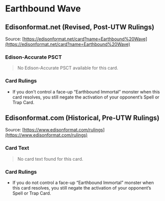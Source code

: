 # Earthbound Wave

## Edisonformat.net (Revised, Post-UTW Rulings)

Source: [https://edisonformat.net/card?name=Earthbound%20Wave](https://edisonformat.net/card?name=Earthbound%20Wave)

### Edison-Accurate PSCT

> No Edison-Accurate PSCT available for this card.

### Card Rulings

*   If you don't control a face-up “Earthbound Immortal” monster when this card resolves, you still negate the activation of your opponent’s Spell or Trap Card.


## Edisonformat.com (Historical, Pre-UTW Rulings)

Source: [https://www.edisonformat.com/rulings](https://www.edisonformat.com/rulings)

### Card Text

> No card text found for this card.

### Card Rulings

*   If you do not control a face-up “Earthbound Immortal” monster when this card resolves, you still negate the activation of your opponent’s Spell or Trap Card.


